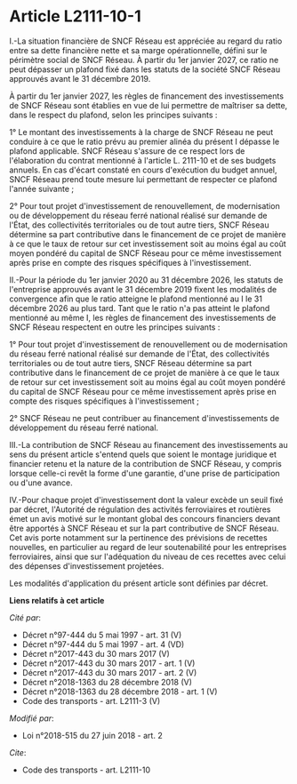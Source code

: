 # Article L2111-10-1

I.-La situation financière de SNCF Réseau est appréciée au regard du ratio entre sa dette financière nette et sa marge
opérationnelle, défini sur le périmètre social de SNCF Réseau. À partir du 1er janvier 2027, ce ratio ne peut dépasser un
plafond fixé dans les statuts de la société SNCF Réseau approuvés avant le 31 décembre 2019. 

À partir du 1er janvier 2027, les règles de financement des investissements de SNCF Réseau sont établies en vue de lui
permettre de maîtriser sa dette, dans le respect du plafond, selon les principes suivants : 

1° Le montant des investissements à la charge de SNCF Réseau ne peut conduire à ce que le ratio prévu au premier alinéa du
présent I dépasse le plafond applicable. SNCF Réseau s'assure de ce respect lors de l'élaboration du contrat mentionné à
l'article L. 2111-10 et de ses budgets annuels. En cas d'écart constaté en cours d'exécution du budget annuel, SNCF Réseau
prend toute mesure lui permettant de respecter ce plafond l'année suivante ; 

2° Pour tout projet d'investissement de renouvellement, de modernisation ou de développement du réseau ferré national réalisé
sur demande de l'État, des collectivités territoriales ou de tout autre tiers, SNCF Réseau détermine sa part contributive
dans le financement de ce projet de manière à ce que le taux de retour sur cet investissement soit au moins égal au coût
moyen pondéré du capital de SNCF Réseau pour ce même investissement après prise en compte des risques spécifiques à
l'investissement. 

II.-Pour la période du 1er janvier 2020 au 31 décembre 2026, les statuts de l'entreprise approuvés avant le 31 décembre 2019
fixent les modalités de convergence afin que le ratio atteigne le plafond mentionné au I le 31 décembre 2026 au plus tard.
Tant que le ratio n'a pas atteint le plafond mentionné au même I, les règles de financement des investissements de SNCF
Réseau respectent en outre les principes suivants : 

1° Pour tout projet d'investissement de renouvellement ou de modernisation du réseau ferré national réalisé sur demande de
l'État, des collectivités territoriales ou de tout autre tiers, SNCF Réseau détermine sa part contributive dans le
financement de ce projet de manière à ce que le taux de retour sur cet investissement soit au moins égal au coût moyen
pondéré du capital de SNCF Réseau pour ce même investissement après prise en compte des risques spécifiques à
l'investissement ; 

2° SNCF Réseau ne peut contribuer au financement d'investissements de développement du réseau ferré national. 

III.-La contribution de SNCF Réseau au financement des investissements au sens du présent article s'entend quels que soient
le montage juridique et financier retenu et la nature de la contribution de SNCF Réseau, y compris lorsque celle-ci revêt la
forme d'une garantie, d'une prise de participation ou d'une avance. 

IV.-Pour chaque projet d'investissement dont la valeur excède un seuil fixé par décret, l'Autorité de régulation des
activités ferroviaires et routières émet un avis motivé sur le montant global des concours financiers devant être apportés à
SNCF Réseau et sur la part contributive de SNCF Réseau. Cet avis porte notamment sur la pertinence des prévisions de recettes
nouvelles, en particulier au regard de leur soutenabilité pour les entreprises ferroviaires, ainsi que sur l'adéquation du
niveau de ces recettes avec celui des dépenses d'investissement projetées. 

Les modalités d'application du présent article sont définies par décret.

**Liens relatifs à cet article**

_Cité par_:

  - Décret n°97-444 du 5 mai 1997 - art. 31 (V)
  - Décret n°97-444 du 5 mai 1997 - art. 4 (VD)
  - Décret n°2017-443 du 30 mars 2017 (V)
  - Décret n°2017-443 du 30 mars 2017 - art. 1 (V)
  - Décret n°2017-443 du 30 mars 2017 - art. 2 (V)
  - Décret n°2018-1363 du 28 décembre 2018 (V)
  - Décret n°2018-1363 du 28 décembre 2018 - art. 1 (V)
  - Code des transports - art. L2111-3 (V)

_Modifié par_:

  - Loi n°2018-515 du 27 juin 2018 - art. 2

_Cite_:

  - Code des transports - art. L2111-10
